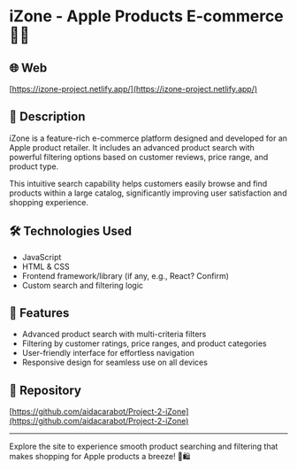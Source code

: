 # iZone - Apple Products E-commerce 🛒🍏

## 🌐 Web
[https://izone-project.netlify.app/](https://izone-project.netlify.app/)

## 📖 Description
iZone is a feature-rich e-commerce platform designed and developed for an Apple product retailer. It includes an advanced product search with powerful filtering options based on customer reviews, price range, and product type.

This intuitive search capability helps customers easily browse and find products within a large catalog, significantly improving user satisfaction and shopping experience.

## 🛠️ Technologies Used
- JavaScript
- HTML & CSS
- Frontend framework/library (if any, e.g., React? Confirm)
- Custom search and filtering logic

## 🚀 Features
- Advanced product search with multi-criteria filters
- Filtering by customer ratings, price ranges, and product categories
- User-friendly interface for effortless navigation
- Responsive design for seamless use on all devices

## 📂 Repository
[https://github.com/aidacarabot/Project-2-iZone](https://github.com/aidacarabot/Project-2-iZone)

---

Explore the site to experience smooth product searching and filtering that makes shopping for Apple products a breeze! 🍏🛍️
